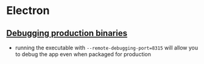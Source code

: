 # Electron

## [Debugging production binaries](https://github.com/System-IO-Abstractions/System.IO.Abstractions)
- running the executable with `--remote-debugging-port=8315` will allow you to debug the app even when packaged for production